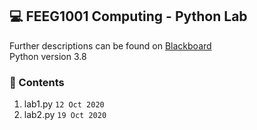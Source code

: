 💻 FEEG1001 Computing - Python Lab
---
Further descriptions can be found on [Blackboard](https://blackboard.soton.ac.uk)  
Python version 3.8

### 📃 Contents
1. lab1.py `12 Oct 2020`
2. lab2.py `19 Oct 2020`
